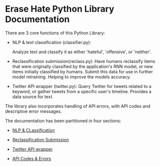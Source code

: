 # Erase Hate Python Library Documentation

There are 3 core functions of this Python Library:

  * NLP & text classification (classifier.py):
    
     Analyze text and classify it as either 'hateful', 'offensive', or 'neither'.

  * Reclassification submission(reclass.py):
     Have humans reclassify items that were originally classified by the application's RNN model, or new items initially classified by humans. Submit this data for use in further model retraining. Helping to improve the models accuracy.

  * Twitter API wrapper (twitter.py):
     Query Twitter for tweets related to a keyword, or gather tweets from a specific user's timeline. Provides a data source for text.

The library also incorporates handling of API errors, with API codes and descriptive error messages.

The documentation has been partitioned in four sections:

- [NLP & CLassification](https://github.com/oblockton/Erase-Hate-Versioning/blob/master/Version2.5_10_9_2019/Main/api_README.md 'NLP & Hate Speech clasification')

- [Reclassification Submission](https://github.com/oblockton/Erase-Hate-Versioning/blob/master/Version2.5_10_9_2019/Main/api_README.md 'Reclassification Submission')

- [Twitter API wrapper](https://github.com/oblockton/Erase-Hate-Versioning/blob/master/Version2.5_10_9_2019/Main/api_README.md 'Twitter API wrapper')

- [API Codes & Errors](https://github.com/oblockton/Erase-Hate-Versioning/blob/master/Version2.5_10_9_2019/Main/api_README.md 'API Codes & Errors')
